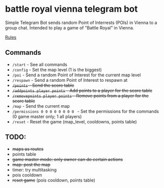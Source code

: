 # battle royal vienna telegram bot

Simple Telegram Bot sends random Point of Interrests (POIs) in Vienna to a group chat.
Intended to play a game of "Battle Royal" in Vienna.

[Rules](https://github.com/dominikhoebert/battle_royal_vienna_telegram_bot/blob/master/Battle%20Royal%20Vienna.md)

## Commands

- `/start` - See all commands
- `/config` - Set the map level (1 is the biggest)
- `/poi` - Send a random Point of Interest for the current map level
- `/respawn` - Send a random Point of Interest to respawn at
- ~~`/points` - Send the score table~~
- ~~`/addpoints player points` - Add points to a player for the score table~~
- ~~`/removepoints player points` - Remove points from a player for the score table~~
- `/map` - Send the current map
- `/permissions 0 0 0 0 0 0 0 0 ` - Set the permissions for the commands (0 game master only; 1 all players)
- `/reset` - Reset the game (map_level, cooldowns, points table)

## TODO:

- ~~maps as routes~~
- points table
- ~~game master mode: only owner can do certain actions~~
- ~~map: post the map~~
- timer: try multitasking
- pois cooldown
- ~~reset game~~ (pois cooldown, points table)
